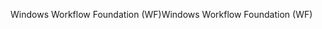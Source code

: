 <span data-ttu-id="478ea-101">Windows Workflow Foundation (WF)</span><span class="sxs-lookup"><span data-stu-id="478ea-101">Windows Workflow Foundation (WF)</span></span>
